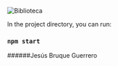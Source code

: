 ![Biblioteca](https://user-images.githubusercontent.com/72706919/200034932-bec7ca4c-0b08-4126-9915-50f8bbacbebf.png)

In the project directory, you can run:

### `npm start`

######Jesús Bruque Guerrero
